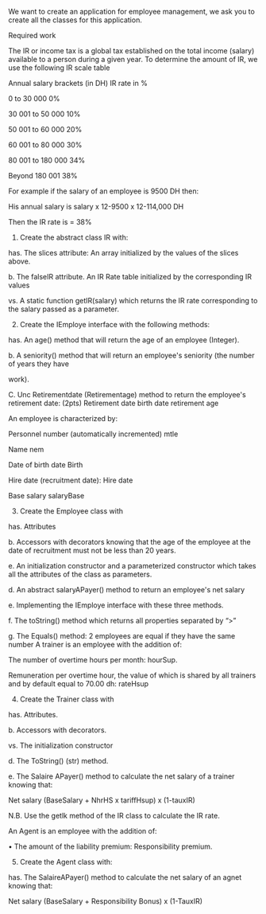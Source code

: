 We want to create an application for employee management, we ask you to create all the classes for this application.

Required work

The IR or income tax is a global tax established on the total income (salary) available to a person during a given year. To determine the amount of IR, we use the following IR scale table

Annual salary brackets (in DH)                      IR rate in %

0 to 30 000                                              0%

30 001 to 50 000                                         10%

50 001 to 60 000                                        20%

60 001 to 80 000                                        30%

80 001 to 180 000                                       34%

Beyond 180 001                                          38%


For example if the salary of an employee is 9500 DH then:

His annual salary is salary x 12-9500 x 12-114,000 DH

Then the IR rate is = 38%

1. Create the abstract class IR with:

has. The slices attribute: An array initialized by the values of the slices above.

b. The falseIR attribute. An IR Rate table initialized by the corresponding IR values

vs. A static function getIR(salary) which returns the IR rate corresponding to the salary passed as a parameter.

2. Create the IEmploye interface with the following methods:

has. An age() method that will return the age of an employee (Integer).

b. A seniority() method that will return an employee's seniority (the number of years they have

work).

C. Unc Retirementdate (Retirementage) method to return the employee's retirement date: (2pts) Retirement date birth date retirement age

An employee is characterized by:

Personnel number (automatically incremented) mtle

Name nem

Date of birth date Birth

Hire date (recruitment date): Hire date

Base salary salaryBase

3. Create the Employee class with

has. Attributes

b. Accessors with decorators knowing that the age of the employee at the date of recruitment must not be less than 20 years.

e. An initialization constructor and a parameterized constructor which takes all the attributes of the class as parameters.

d. An abstract salaryAPayer() method to return an employee's net salary

e. Implementing the IEmploye interface with these three methods.

f. The toString() method which returns all properties separated by “>”

g. The Equals() method: 2 employees are equal if they have the same number
A trainer is an employee with the addition of:

The number of overtime hours per month: hourSup.

Remuneration per overtime hour, the value of which is shared by all trainers and by default equal to 70.00 dh: rateHsup

4. Create the Trainer class with

has. Attributes.

b. Accessors with decorators.

vs. The initialization constructor

d. The ToString() (str) method.

e. The Salaire APayer() method to calculate the net salary of a trainer knowing that:

Net salary (BaseSalary + NhrHS x tariffHsup) x (1-tauxIR)

N.B. Use the getlk method of the IR class to calculate the IR rate.

An Agent is an employee with the addition of:

• The amount of the liability premium: Responsibility premium.

5. Create the Agent class with:

has. The SalaireAPayer() method to calculate the net salary of an agnet knowing that:

Net salary (BaseSalary + Responsibility Bonus) x (1-TauxIR)
